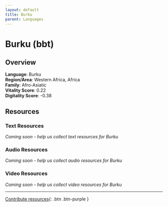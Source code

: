 ```yaml
---
layout: default
title: Burku
parent: Languages
---
```


# Burku (bbt)

## Overview

**Language**: Burku  
**Region/Area**: Western Africa, Africa  
**Family**: Afro-Asiatic  
**Vitality Score**: 0.22  
**Digitality Score**: -0.38  

## Resources

### Text Resources
*Coming soon - help us collect text resources for Burku*

### Audio Resources
*Coming soon - help us collect audio resources for Burku*

### Video Resources
*Coming soon - help us collect video resources for Burku*

---

[Contribute resources](https://fairtrain.github.io/){: .btn .btn-purple }
